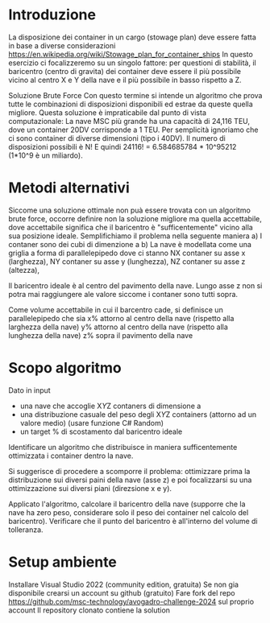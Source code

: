# Introduzione 
La disposizione dei container in un cargo (stowage plan) deve essere fatta in base a diverse considerazioni 
https://en.wikipedia.org/wiki/Stowage_plan_for_container_ships
In questo esercizio ci focalizzeremo su un singolo fattore:
per questioni di stabilità, il baricentro (centro di gravita) dei container deve essere il più possibile vicino al centro X e Y della nave 
e il più possibile in basso rispetto a Z.

Soluzione Brute Force
Con questo termine si intende un algoritmo che prova tutte le combinazioni di disposizioni disponibili ed estrae da queste quella migliore.
Questa soluzione è impraticabile dal punto di vista computazionale:
La nave MSC più grande ha una capacità di 24,116 TEU, dove un container 20DV corrisponde a 1 TEU. 
Per semplicità ignoriamo che ci sono container di diverse dimensioni (tipo i 40DV).
Il numero di disposizioni possibili è N! E quindi 24116! = 6.584685784 * 10^95212  
(1*10^9 è un miliardo).

# Metodi alternativi
Siccome una soluzione ottimale non puà essere trovata con un algoritmo brute force, occorre definire non la soluzione migliore ma quella accettabile, 
dove accettabile significa che il baricentro è "sufficentemente" vicino alla sua posizione ideale.
Semplifichiamo il problema nella seguente maniera 
a) I contaner sono dei cubi di dimenzione a
b) La nave è modellata come una griglia a forma di parallelepipedo dove ci stanno 
NX contaner su asse x (larghezza), 
NY contaner su asse y (lunghezza), 
NZ contaner su asse z (altezza), 

Il baricentro ideale è al centro del pavimento della nave. 
Lungo asse z non si potra mai raggiungere ale valore siccome i contaner sono tutti sopra.

Come volume accettabile in cui il barcentro cade, si definisce un parallelepipedo che sia 
x% attorno al centro della nave (rispetto alla larghezza della nave)
y% attorno al centro della nave (rispetto alla lunghezza della nave)
z% sopra il pavimento della nave 

# Scopo algoritmo 
Dato in input 
- una nave che accoglie X*Y*Z contaners di dimensione a
- una distribuzione casuale del peso degli X*Y*Z containers (attorno ad un valore medio) (usare funzione C# Random)
- un target % di scostamento dal baricentro ideale 

Identificare un algoritmo che distribuisce in maniera sufficentemente ottimizzata i container dentro la nave.

Si suggerisce di procedere a scomporre il problema: ottimizzare prima la distribuzione sui diversi paini della nave (asse z) 
e poi focalizzarsi su una ottimizzazione sui diversi piani (direzsione x e y).

Applicato l'algoritmo, calcolare il baricentro della nave (supporre che la nave ha zero peso, considerare solo il peso dei container nel calcolo del baricentro).
Verificare che il punto del baricentro è all'interno del volume di tolleranza.


# Setup ambiente 
Installare Visual Studio 2022 (community edition, gratuita)
Se non gia disponibile crearsi un account su github (gratuito)
Fare fork del repo https://github.com/msc-technology/avogadro-challenge-2024 sul proprio account
Il repository clonato contiene la solution 


